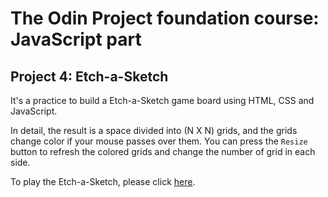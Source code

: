# The Odin Project foundation course: JavaScript part

## Project 4: Etch-a-Sketch

It's a practice to build a Etch-a-Sketch game board using HTML, CSS and JavaScript.

In detail, the result is a space divided into (N X N) grids, and the grids change color if your mouse passes over them.
You can press the `Resize` button to refresh the colored grids and change the number of grid in each side.


To play the Etch-a-Sketch, please click [here](https://wilson330.github.io/odin_Etch-a-Sketch).

